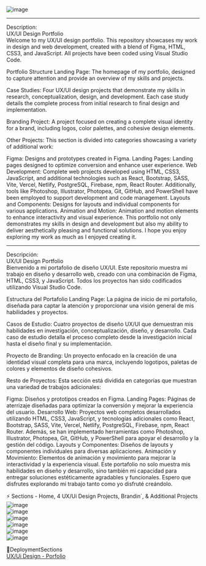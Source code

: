 
![image](https://github.com/user-attachments/assets/49759c2a-a929-47da-99e0-054872259265) </br>

***************************************************************************************************************************************************************************************

Description: </br>
UX/UI Design Portfolio </br>
Welcome to my UX/UI design portfolio. This repository showcases my work in design and web development, created with a blend of Figma, HTML, CSS3, and JavaScript. All projects have been coded using Visual Studio Code.

Portfolio Structure
Landing Page: The homepage of my portfolio, designed to capture attention and provide an overview of my skills and projects.

Case Studies: Four UX/UI design projects that demonstrate my skills in research, conceptualization, design, and development. Each case study details the complete process from initial research to final design and implementation.

Branding Project: A project focused on creating a complete visual identity for a brand, including logos, color palettes, and cohesive design elements.

Other Projects: This section is divided into categories showcasing a variety of additional work:

Figma: Designs and prototypes created in Figma.
Landing Pages: Landing pages designed to optimize conversion and enhance user experience.
Web Development: Complete web projects developed using HTML, CSS3, JavaScript, and additional technologies such as React, Bootstrap, SASS, Vite, Vercel, Netlify, PostgreSQL, Firebase, npm, React Router. Additionally, tools like Photoshop, Illustrator, Photopea, Git, GitHub, and PowerShell have been employed to support development and code management.
Layouts and Components: Designs for layouts and individual components for various applications.
Animation and Motion: Animation and motion elements to enhance interactivity and visual experience.
This portfolio not only demonstrates my skills in design and development but also my ability to deliver aesthetically pleasing and functional solutions. I hope you enjoy exploring my work as much as I enjoyed creating it.

***************************************************************************************************************************************************************************************
Descripción: </br>
UX/UI Design Portfolio</br>
Bienvenido a mi portafolio de diseño UX/UI. Este repositorio muestra mi trabajo en diseño y desarrollo web, creado con una combinación de Figma, HTML, CSS3, y JavaScript. Todos los proyectos han sido codificados utilizando Visual Studio Code.

Estructura del Portafolio
Landing Page: La página de inicio de mi portafolio, diseñada para captar la atención y proporcionar una visión general de mis habilidades y proyectos.

Casos de Estudio: Cuatro proyectos de diseño UX/UI que demuestran mis habilidades en investigación, conceptualización, diseño, y desarrollo. Cada caso de estudio detalla el proceso completo desde la investigación inicial hasta el diseño final y su implementación.

Proyecto de Branding: Un proyecto enfocado en la creación de una identidad visual completa para una marca, incluyendo logotipos, paletas de colores y elementos de diseño cohesivos.

Resto de Proyectos: Esta sección está dividida en categorías que muestran una variedad de trabajos adicionales:

Figma: Diseños y prototipos creados en Figma.
Landing Pages: Páginas de aterrizaje diseñadas para optimizar la conversión y mejorar la experiencia del usuario.
Desarrollo Web: Proyectos web completos desarrollados utilizando HTML, CSS3, JavaScript, y tecnologías adicionales como React, Bootstrap, SASS, Vite, Vercel, Netlify, PostgreSQL, Firebase, npm, React Router. Además, se han implementado herramientas como Photoshop, Illustrator, Photopea, Git, GitHub, y PowerShell para apoyar el desarrollo y la gestión del código.
Layouts y Componentes: Diseños de layouts y componentes individuales para diversas aplicaciones.
Animación y Movimiento: Elementos de animación y movimiento para mejorar la interactividad y la experiencia visual.
Este portafolio no solo muestra mis habilidades en diseño y desarrollo, sino también mi capacidad para entregar soluciones estéticamente agradables y funcionales. Espero que disfrutes explorando mi trabajo tanto como yo disfruté creándolo.

⚡ Sections - Home, 4 UX/Ui Design Projects,  Brandin´, & Additional Projects </br>
![image](https://github.com/user-attachments/assets/ebd04af8-77c1-4d1b-9949-da35e7d7e79c) </br>
![image](https://github.com/user-attachments/assets/a3442bd0-2f5f-49b0-95a6-c39942b11422) </br>
![image](https://github.com/user-attachments/assets/97141c9c-b7f1-4f2b-8877-1f1da5b696d3) </br>
![image](https://github.com/user-attachments/assets/7e0d1d1d-fa66-4279-816f-4b7cb7150d73) </br>
![image](https://github.com/user-attachments/assets/cd490028-d00e-4069-87d2-46e22969c039) </br>
![image](https://github.com/user-attachments/assets/c054ee1f-2902-4eed-a62e-93de7265b6de) </br>


🚀DeploymentSections </br>
[UX/Ui Design - Porfolio](https://design-portfolio-gilt-theta.vercel.app/)</br>
